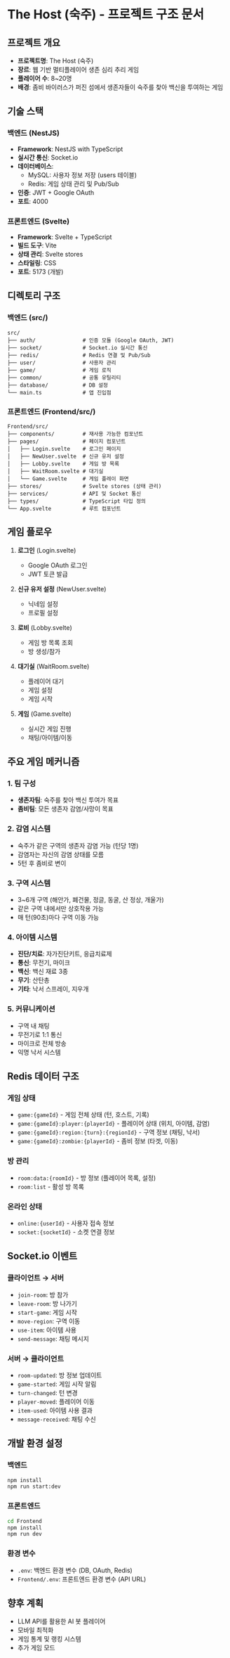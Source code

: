 # The Host (숙주) - 프로젝트 구조 문서

## 프로젝트 개요
- **프로젝트명**: The Host (숙주)
- **장르**: 웹 기반 멀티플레이어 생존 심리 추리 게임
- **플레이어 수**: 8~20명
- **배경**: 좀비 바이러스가 퍼진 섬에서 생존자들이 숙주를 찾아 백신을 투여하는 게임

## 기술 스택

### 백엔드 (NestJS)
- **Framework**: NestJS with TypeScript
- **실시간 통신**: Socket.io
- **데이터베이스**: 
  - MySQL: 사용자 정보 저장 (users 테이블)
  - Redis: 게임 상태 관리 및 Pub/Sub
- **인증**: JWT + Google OAuth
- **포트**: 4000

### 프론트엔드 (Svelte)
- **Framework**: Svelte + TypeScript
- **빌드 도구**: Vite
- **상태 관리**: Svelte stores
- **스타일링**: CSS
- **포트**: 5173 (개발)

## 디렉토리 구조

### 백엔드 (src/)
```
src/
├── auth/               # 인증 모듈 (Google OAuth, JWT)
├── socket/             # Socket.io 실시간 통신
├── redis/              # Redis 연결 및 Pub/Sub
├── user/               # 사용자 관리
├── game/               # 게임 로직
├── common/             # 공통 유틸리티
├── database/           # DB 설정
└── main.ts             # 앱 진입점
```

### 프론트엔드 (Frontend/src/)
```
Frontend/src/
├── components/         # 재사용 가능한 컴포넌트
├── pages/              # 페이지 컴포넌트
│   ├── Login.svelte    # 로그인 페이지
│   ├── NewUser.svelte  # 신규 유저 설정
│   ├── Lobby.svelte    # 게임 방 목록
│   ├── WaitRoom.svelte # 대기실
│   └── Game.svelte     # 게임 플레이 화면
├── stores/             # Svelte stores (상태 관리)
├── services/           # API 및 Socket 통신
├── types/              # TypeScript 타입 정의
└── App.svelte          # 루트 컴포넌트
```

## 게임 플로우

1. **로그인** (Login.svelte)
   - Google OAuth 로그인
   - JWT 토큰 발급

2. **신규 유저 설정** (NewUser.svelte)
   - 닉네임 설정
   - 프로필 설정

3. **로비** (Lobby.svelte)
   - 게임 방 목록 조회
   - 방 생성/참가

4. **대기실** (WaitRoom.svelte)
   - 플레이어 대기
   - 게임 설정
   - 게임 시작

5. **게임** (Game.svelte)
   - 실시간 게임 진행
   - 채팅/아이템/이동

## 주요 게임 메커니즘

### 1. 팀 구성
- **생존자팀**: 숙주를 찾아 백신 투여가 목표
- **좀비팀**: 모든 생존자 감염/사망이 목표

### 2. 감염 시스템
- 숙주가 같은 구역의 생존자 감염 가능 (턴당 1명)
- 감염자는 자신의 감염 상태를 모름
- 5턴 후 좀비로 변이

### 3. 구역 시스템
- 3~6개 구역 (해안가, 폐건물, 정글, 동굴, 산 정상, 개울가)
- 같은 구역 내에서만 상호작용 가능
- 매 턴(90초)마다 구역 이동 가능

### 4. 아이템 시스템
- **진단/치료**: 자가진단키트, 응급치료제
- **통신**: 무전기, 마이크
- **백신**: 백신 재료 3종
- **무기**: 산탄총
- **기타**: 낙서 스프레이, 지우개

### 5. 커뮤니케이션
- 구역 내 채팅
- 무전기로 1:1 통신
- 마이크로 전체 방송
- 익명 낙서 시스템

## Redis 데이터 구조

### 게임 상태
- `game:{gameId}` - 게임 전체 상태 (턴, 호스트, 기록)
- `game:{gameId}:player:{playerId}` - 플레이어 상태 (위치, 아이템, 감염)
- `game:{gameId}:region:{turn}:{regionId}` - 구역 정보 (채팅, 낙서)
- `game:{gameId}:zombie:{playerId}` - 좀비 정보 (타겟, 이동)

### 방 관리
- `room:data:{roomId}` - 방 정보 (플레이어 목록, 설정)
- `room:list` - 활성 방 목록

### 온라인 상태
- `online:{userId}` - 사용자 접속 정보
- `socket:{socketId}` - 소켓 연결 정보

## Socket.io 이벤트

### 클라이언트 → 서버
- `join-room`: 방 참가
- `leave-room`: 방 나가기
- `start-game`: 게임 시작
- `move-region`: 구역 이동
- `use-item`: 아이템 사용
- `send-message`: 채팅 메시지

### 서버 → 클라이언트
- `room-updated`: 방 정보 업데이트
- `game-started`: 게임 시작 알림
- `turn-changed`: 턴 변경
- `player-moved`: 플레이어 이동
- `item-used`: 아이템 사용 결과
- `message-received`: 채팅 수신

## 개발 환경 설정

### 백엔드
```bash
npm install
npm run start:dev
```

### 프론트엔드
```bash
cd Frontend
npm install
npm run dev
```

### 환경 변수
- `.env`: 백엔드 환경 변수 (DB, OAuth, Redis)
- `Frontend/.env`: 프론트엔드 환경 변수 (API URL)

## 향후 계획
- LLM API를 활용한 AI 봇 플레이어
- 모바일 최적화
- 게임 통계 및 랭킹 시스템
- 추가 게임 모드
